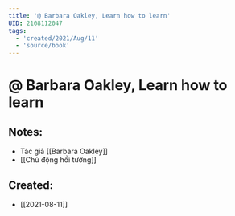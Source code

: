 ```yaml
---
title: '@ Barbara Oakley, Learn how to learn'
UID: 2108112047
tags:
  - 'created/2021/Aug/11'
  - 'source/book'
---
```

# @ Barbara Oakley, Learn how to learn

## Notes:
- Tác giả [[Barbara Oakley]]
- [[Chủ động hồi tưởng]]

## Created:
- [[2021-08-11]]
